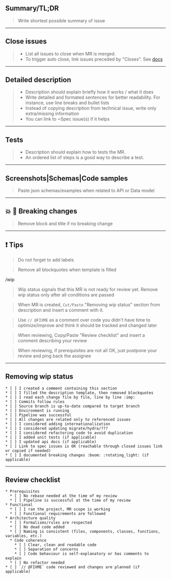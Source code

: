 ## Summary/TL;DR
> Write shortest possible summary of issue


---
## Close issues
> * List all issues to close when MR is merged.
> * To trigger auto close, link issues preceded by "Closes". See [docs](https://docs.gitlab.com/ee/user/project/issues/managing_issues.html#closing-issues-automatically)


---
## Detailed description
> * Description should explain briefly how it works / what it does
> * Write detailed and formated sentences for better readability. For instance, use line breaks and bullet lists
> * Instead of copying description from technical issue, write only extra/missing information
> * You can link to ~Spec issue(s) if it helps


---
## Tests
> * Description should explain how to tests the MR.
> * An ordered list of steps is a good way to describe a test.


---
## Screenshots|Schemas|Code samples
> Paste json schemas/examples when related to API or Data model


---
## :boom: :rotating_light: Breaking changes
> Remove block and title if no breaking change


---
## :exclamation: Tips
> Do not forget to add labels

> Remove all blockquotes when template is filled

/wip
> Wip status signals that this MR is not ready for review yet. Remove wip status only after all conditions are passed

> When MR is created, `Cut/Paste` "Removing wip status" section from description and insert a comment with it.

> Use `// @FIXME` as a comment over code you didn't have time to optimize/improve and think it should be tracked and changed later

> When reviewing, Copy/Paste "Review checklist" and insert a comment describing your review

> When reviewing, if prerequisites are not all OK, just postpone your review and ping back the assignee

---
## Removing wip status
```
* [ ] I created a comment containing this section
* [ ] I filled the description template, then removed blockquotes
* [ ] I read each change file by file, line by line :imp:
* [ ] Commits follow rules
* [ ] Source branch is up-to-date compared to target branch
* [ ] Environment is running
* [ ] Pipeline was successful
* [ ] All changes are related only to referenced issues
* [ ] I considered adding internationalization
* [ ] I considered updating migrate/hydra/???
* [ ] I considered refactoring code to avoid duplication
* [ ] I added unit tests (if applicable)
* [ ] I updated api docs (if applicable)
* [ ] Link to spec issues is OK (reachable through closed issues link or copied if needed)
* [ ] I documented breaking changes :boom: :rotating_light: (if applicable)
```

---
## Review checklist
```
* Prerequisites
  * [ ] No rebase needed at the time of my review
  * [ ] Pipeline is successful at the time of my review
* Functional
  * [ ] I ran the project, MR scope is working
  * [ ] Functional requirements are followed
* Architecture quality
  * [ ] Formalisms/rules are respected
  * [ ] No dead code added
  * [ ] Naming is consistent (files, components, classes, functions, variables, etc.)
  * Code coherence
    * [ ] Clear, clean and readable code
    * [ ] Separation of concerns
    * [ ] Code behaviour is self-explanatory or has comments to explain
  * [ ] No refactor needed
* [ ] `// @FIXME` code reviewed and changes are planned (if applicable)
```
